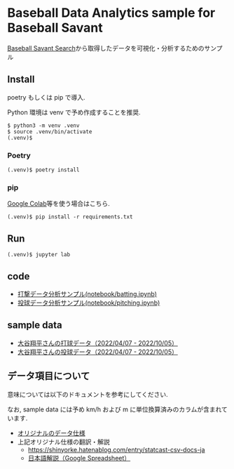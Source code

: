 # Baseball Data Analytics sample for Baseball Savant

[Baseball Savant Search](https://baseballsavant.mlb.com/statcast_search)から取得したデータを可視化・分析するためのサンプル

## Install

poetry もしくは pip で導入.

Python 環境は venv で予め作成することを推奨.

```shell
$ python3 -m venv .venv
$ source .venv/bin/activate
(.venv)$
```

### Poetry

```shell
(.venv)$ poetry install
```

### pip

[Google Colab](https://colab.research.google.com)等を使う場合はこちら.

```shell
(.venv)$ pip install -r requirements.txt
```

## Run

```shell
(.venv)$ jupyter lab
```

## code

- [打撃データ分析サンプル(notebook/batting.ipynb)](./notebook/batting.ipynb)
- [投球データ分析サンプル(notebook/pitching.ipynb)](./notebook/pitching.ipynb)

## sample data

- [大谷翔平さんの打球データ（2022/04/07 - 2022/10/05）](./notebook/dataset/20221005_baseball-savant-shohei-ohtani-atbat.csv)
- [大谷翔平さんの投球データ（2022/04/07 - 2022/10/05）](./notebook/dataset/20221005_baseball-savant-shohei-ohtani-pitch.csv)

## データ項目について

意味については以下のドキュメントを参考にしてください.

なお, sample data には予め km/h および m に単位換算済みのカラムが含まれています.

- [オリジナルのデータ仕様](https://baseballsavant.mlb.com/csv-docs)
- 上記オリジナル仕様の翻訳・解説
  - https://shinyorke.hatenablog.com/entry/statcast-csv-docs-ja
  - [日本語解説（Google Spreadsheet）](https://docs.google.com/spreadsheets/d/1P-5cK13FHlvjQIAxNbpAfzTEF-xoiIw8jyIuOZ5X8kA/edit?usp=sharing)
